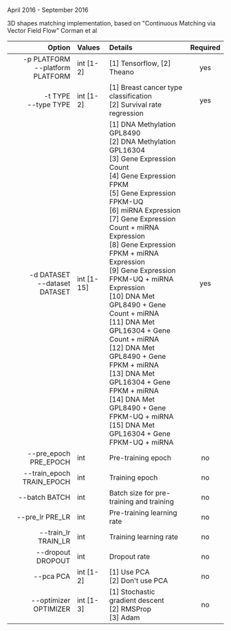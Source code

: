 April 2016 - September 2016

3D shapes matching implementation, based on "Continuous Matching via Vector Field Flow" Corman et al


|               Option               |   Values   |                                                                                                                                                                                                                                                                                                                                                                                                              Details                                                                                                                                                                                            | Required |
|-----------------------------------:|:-----------|:----------------------------------------------------------------------------------------------------------------------------------------------------------------------------------------------------------------------------------------------------------------------------------------------------------------------------------------------------------------------------------------------------------------------------------------------------------------------------------------------------------------------------------------------------------------------------------------------------------------|:--------:|
| -p PLATFORM<br>--platform PLATFORM | int [1-2]  | [1] Tensorflow, [2] Theano                                                                                                                                                                                                                                                                                                                                                                                                                                                                                                                                                                                      |    yes   |
|             -t TYPE<br>--type TYPE | int [1-2]  | [1] Breast cancer type classification<br>[2] Survival rate regression                                                                                                                                                                                                                                                                                                                                                                                                                                                                                                                                           |    yes   |
|    -d DATASET<br>--dataset DATASET | int [1-15] | [1] DNA Methylation GPL8490<br>[2] DNA Methylation GPL16304<br>[3] Gene Expression Count<br>[4] Gene Expression FPKM<br>[5] Gene Expression FPKM-UQ<br>[6] miRNA Expression<br>[7] Gene Expression Count + miRNA Expression<br>[8] Gene Expression FPKM + miRNA Expression<br>[9] Gene Expression FPKM-UQ + miRNA Expression<br>[10] DNA Met GPL8490 + Gene Count + miRNA<br>[11] DNA Met GPL16304 + Gene Count + miRNA<br>[12] DNA Met GPL8490 + Gene FPKM + miRNA<br>[13] DNA Met GPL16304 + Gene FPKM + miRNA<br>[14] DNA Met GPL8490 + Gene FPKM-UQ + miRNA<br>[15] DNA Met GPL16304 + Gene FPKM-UQ + miRNA |    yes   |
|              --pre_epoch PRE_EPOCH | int        | Pre-training epoch                                                                                                                                                                                                                                                                                                                                                                                                                                                                                                                                                                                              |    no    |
|          --train_epoch TRAIN_EPOCH | int        | Training epoch                                                                                                                                                                                                                                                                                                                                                                                                                                                                                                                                                                                                  |    no    |
|                      --batch BATCH | int        | Batch size for pre-training and training                                                                                                                                                                                                                                                                                                                                                                                                                                                                                                                                                                        |    no    |
|                    --pre_lr PRE_LR | int        | Pre-training learning rate                                                                                                                                                                                                                                                                                                                                                                                                                                                                                                                                                                                      |    no    |
|                --train_lr TRAIN_LR | int        | Training learning rate                                                                                                                                                                                                                                                                                                                                                                                                                                                                                                                                                                                          |    no    |
|                  --dropout DROPOUT | int        | Dropout rate                                                                                                                                                                                                                                                                                                                                                                                                                                                                                                                                                                                                    |    no    |
|                          --pca PCA | int [1-2]  | [1] Use PCA<br>[2] Don't use PCA                                                                                                                                                                                                                                                                                                                                                                                                                                                                                                                                                                                |    no    |
|              --optimizer OPTIMIZER | int [1-3]  | [1] Stochastic gradient descent<br>[2] RMSProp<br>[3] Adam                                                                                                                                                                                                                                                                                                                                                                                                                                                                                                                                                      |    no    |

